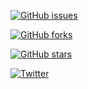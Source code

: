 
[![GitHub issues](https://img.shields.io/github/issues/sebinpj/ODCS-PHP.svg)](https://github.com/sebinpj/ODCS-PHP/issues)

[![GitHub forks](https://img.shields.io/github/forks/sebinpj/ODCS-PHP.svg)](https://github.com/sebinpj/ODCS-PHP/network)

[![GitHub stars](https://img.shields.io/github/stars/sebinpj/ODCS-PHP.svg)](https://github.com/sebinpj/ODCS-PHP/stargazers)

[![Twitter](https://img.shields.io/twitter/url/https/github.com/sebinpj/ODCS-PHP.svg?style=social)](https://twitter.com/intent/tweet?text=Wow:&url=https%3A%2F%2Fgithub.com%2Fsebinpj%2FODCS-PHP)
